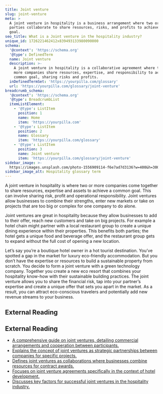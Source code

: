 ```yaml
---
title: Joint venture
slug: joint-venture
meta: >
  A joint venture in hospitality is a business arrangement where two or more
  parties collaborate to share resources, risks, and profits to achieve a common
  goal.
seo_title: What is a Joint venture in the hospitality industry?
unique_id: 1726221462412x839493133980090000
schema:
  '@context': 'https://schema.org'
  '@type': DefinedTerm
  name: Joint venture
  description: >-
    A joint venture in hospitality is a collaborative agreement where two or
    more companies share resources, expertise, and responsibility to achieve a
    common goal, sharing risks and profits.
  inDefinedTermSet: 'https://yourpilla.com/glossary'
  url: 'https://yourpilla.com/glossary/joint-venture'
breadcrumb_schema:
  '@context': 'https://schema.org'
  '@type': BreadcrumbList
  itemListElement:
    - '@type': ListItem
      position: 1
      name: Home
      item: 'https://yourpilla.com'
    - '@type': ListItem
      position: 2
      name: Glossary
      item: 'https://yourpilla.com/glossary'
    - '@type': ListItem
      position: 3
      name: Joint venture
      item: 'https://yourpilla.com/glossary/joint-venture'
sidebar_image: >-
  https://images.unsplash.com/photo-1556909114-f6e7ad7d3136?w=400&h=300&fit=crop&auto=format
sidebar_image_alt: Hospitality glossary term
---
```


A joint venture in hospitality is where two or more companies come together to share resources, expertise and assets to achieve a common goal. This can involve sharing risk, profit and operational responsibility. Joint ventures allow businesses to combine their strengths, enter new markets or take on projects that are too big or complex for one company to do alone.

Joint ventures are great in hospitality because they allow businesses to add to their offer, reach new customers and take on big projects. For example a hotel chain might partner with a local restaurant group to create a unique dining experience within their properties. This benefits both parties; the hotel gets a unique food and beverage offer, and the restaurant group gets to expand without the full cost of opening a new location.

Let’s say you’re a boutique hotel owner in a hot tourist destination. You’ve spotted a gap in the market for luxury eco-friendly accommodation. But you don’t have the expertise or resources to build a sustainable property from scratch. You decide to form a joint venture with a green technology company. Together you create a new eco resort that combines your hospitality know-how with their sustainable building practices. The joint venture allows you to share the financial risk, tap into your partner’s expertise and create a unique offer that sets you apart in the market. As a result, you can attract eco-conscious travelers and potentially add new revenue streams to your business.

## External Reading



## External Reading

*   [A comprehensive guide on joint ventures, detailing commercial arrangements and cooperation between participants.](https://www.burges-salmon.com/news-and-insight/publications/guide-to-joint-ventures)
*   [Explains the concept of joint ventures as strategic partnerships between companies for specific projects.](https://www.kilegal.com/blog/2024/may/joint-ventures-101/)
*   [Defines joint ventures as collaborations where businesses combine resources for contract awards.](https://info.winvale.com/blog/what-is-joint-venture)
*   [Focuses on joint venture agreements specifically in the context of hotel development.](https://foodirl.com/post/hotel-development-joint-venture-agreement)
*   [Discusses key factors for successful joint ventures in the hospitality industry.](https://www.hospitalitynet.org/opinion/4048328.html)
